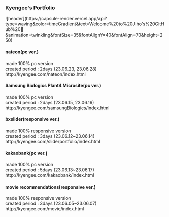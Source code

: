 <h3>Kyengee's Portfolio</h3>
![header](https://capsule-render.vercel.app/api?type=waving&color=timeGradient&text=Welcome%20to%20Jiho's%20GitHub%20👋&animation=twinkling&fontSize=35&fontAlignY=40&fontAlign=70&height=250)

<br>

<h4>nateon(pc ver.)</h4>
made 100%  pc version <br>
created period : 2days (23.06.23, 23.06.28)<br>
http://kyengee.com/nateon/index.html

<br>

<h4>Samsung Biologics Plant4 Microsite(pc ver.)</h4>
made 100% pc version <br>
created period : 2days (23.06.15, 23.06.16)<br>
http://kyengee.com/samsungBiologics/index.html

<br>

<h4>bxslider(responsive ver.)</h4>
made 100% responsive version<br>
created period : 3days (23.06.12~23.06.14)<br>
http://kyengee.com/sliderportfolio/index.html

<br>

<h4>kakaobank(pc ver.)</h4>
made 100% pc version<br>
created period : 5days (23.06.13~23.06.17)<br>
http://kyengee.com/kakaobank/index.html


<br>

<h4>movie recommendations(responsive ver.)</h4>
made 100% responsive version<br>
created period : 3days (23.06.05~23.06.07)<br>
http://kyengee.com/movie/index.html


<br><br><br>




